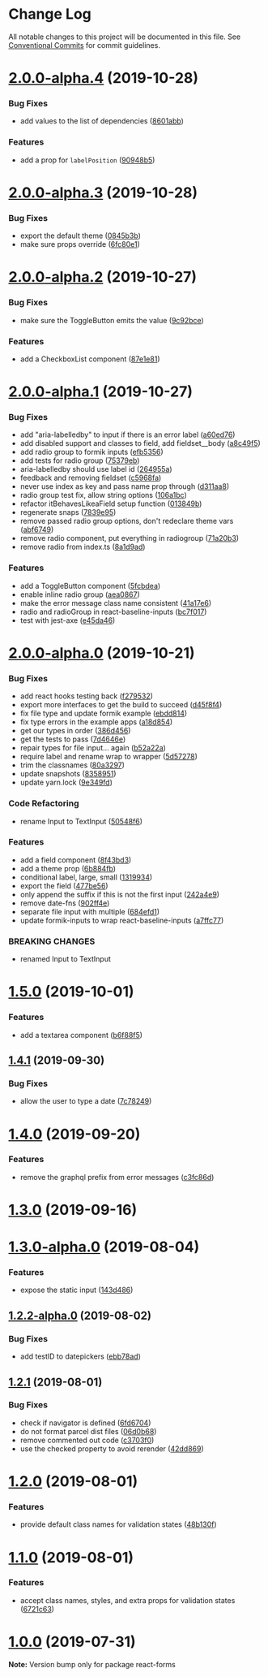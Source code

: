 # Change Log

All notable changes to this project will be documented in this file.
See [Conventional Commits](https://conventionalcommits.org) for commit guidelines.

# [2.0.0-alpha.4](https://github.com/promptworks/react-forms/compare/v2.0.0-alpha.3...v2.0.0-alpha.4) (2019-10-28)


### Bug Fixes

* add values to the list of dependencies ([8601abb](https://github.com/promptworks/react-forms/commit/8601abbcbf16c96a8553217b81e5d0d6cf7ee7b0))


### Features

* add a prop for `labelPosition` ([90948b5](https://github.com/promptworks/react-forms/commit/90948b5f879190df675c9d61c605055717aecf93))





# [2.0.0-alpha.3](https://github.com/promptworks/react-forms/compare/v2.0.0-alpha.2...v2.0.0-alpha.3) (2019-10-28)


### Bug Fixes

* export the default theme ([0845b3b](https://github.com/promptworks/react-forms/commit/0845b3bf830019a6eba8435c7ac059823669c69f))
* make sure props override ([6fc80e1](https://github.com/promptworks/react-forms/commit/6fc80e1bdaa51d9b4431fabe3a4b3929311c8e62))





# [2.0.0-alpha.2](https://github.com/promptworks/react-forms/compare/v2.0.0-alpha.1...v2.0.0-alpha.2) (2019-10-27)


### Bug Fixes

* make sure the ToggleButton emits the value ([9c92bce](https://github.com/promptworks/react-forms/commit/9c92bceec1fc1741ca8c15c043d227f025ade4e9))


### Features

* add a CheckboxList component ([87e1e81](https://github.com/promptworks/react-forms/commit/87e1e810db8262c4a6cdaf840282cfe1137269c3))





# [2.0.0-alpha.1](https://github.com/promptworks/react-forms/compare/v2.0.0-alpha.0...v2.0.0-alpha.1) (2019-10-27)


### Bug Fixes

* add "aria-labelledby" to input if there is an error label ([a60ed76](https://github.com/promptworks/react-forms/commit/a60ed765fe01b143d4a14d090b2a9ff2ac3a3300))
* add disabled support and classes to field, add fieldset__body ([a8c49f5](https://github.com/promptworks/react-forms/commit/a8c49f52b427a05328c64ba3230baab4eaa3365b))
* add radio group to formik inputs ([efb5356](https://github.com/promptworks/react-forms/commit/efb5356012e9d92a11243d665e9e6b14cfaaf7fd))
* add tests for radio group ([75379eb](https://github.com/promptworks/react-forms/commit/75379eb3b7cf4e0d415238ba70088ce16f35e5e4))
* aria-labelledby should use label id ([264955a](https://github.com/promptworks/react-forms/commit/264955ad3c53e3ebaa97c8404c210bfd4d041b83))
* feedback and removing fieldset ([c5968fa](https://github.com/promptworks/react-forms/commit/c5968fa716ec912b834aa89e20b83c4fc76ca154))
* never use index as key and pass name prop through ([d311aa8](https://github.com/promptworks/react-forms/commit/d311aa8cd9aa4b30051e5d3c1aacf67cfdd9be5e))
* radio group test fix, allow string options ([106a1bc](https://github.com/promptworks/react-forms/commit/106a1bc8665805f932b12e3ce4a5d4efdf6affed))
* refactor itBehavesLikeaField setup function ([013849b](https://github.com/promptworks/react-forms/commit/013849b97902cde4d8f8c9682dfd17ff46c15d64))
* regenerate snaps ([7839e95](https://github.com/promptworks/react-forms/commit/7839e95b3422fe3f90756705092a2824dff914b8))
* remove passed radio group options, don't redeclare theme vars ([abf6749](https://github.com/promptworks/react-forms/commit/abf6749357949398d180a2b672d3e2376a10955b))
* remove radio component, put everything in radiogroup ([71a20b3](https://github.com/promptworks/react-forms/commit/71a20b3968fea0f2a4d6ff7614d5109a940654d3))
* remove radio from index.ts ([8a1d9ad](https://github.com/promptworks/react-forms/commit/8a1d9ad8e3e40757a38b4c5610883a1d60731151))


### Features

* add a ToggleButton component ([5fcbdea](https://github.com/promptworks/react-forms/commit/5fcbdeaae41294439c897b26e7f7215ca150d36a))
* enable inline radio group ([aea0867](https://github.com/promptworks/react-forms/commit/aea08670d25c7c4c76f68ccd33ec2ec5619f91a1))
* make the error message class name consistent ([41a17e6](https://github.com/promptworks/react-forms/commit/41a17e6fdcc997158c4d048385f192338aeca113))
* radio and radioGroup in react-baseline-inputs ([bc7f017](https://github.com/promptworks/react-forms/commit/bc7f0173521694ba0e49ab3fe5477c3dfd905a31))
* test with jest-axe ([e45da46](https://github.com/promptworks/react-forms/commit/e45da467d985353cc074e3ea2539016308376c1e))





# [2.0.0-alpha.0](https://github.com/promptworks/react-forms/compare/v1.5.0...v2.0.0-alpha.0) (2019-10-21)


### Bug Fixes

* add react hooks testing back ([f279532](https://github.com/promptworks/react-forms/commit/f2795325c86ac7069e304466c7dc893f4b735601))
* export more interfaces to get the build to succeed ([d45f8f4](https://github.com/promptworks/react-forms/commit/d45f8f42499a28a034a183b61d5c86d66505f2ca))
* fix file type and update formik example ([ebdd814](https://github.com/promptworks/react-forms/commit/ebdd814e9c4cdd50ccef13b46dd1e0c1eca3d279))
* fix type errors in the example apps ([a18d854](https://github.com/promptworks/react-forms/commit/a18d854e23885c7a9a6ef4f5dec05e749afa53aa))
* get our types in order ([386d456](https://github.com/promptworks/react-forms/commit/386d4569b46d198f95b00d3a4dc6d1378f428e68))
* get the tests to pass ([7d4646e](https://github.com/promptworks/react-forms/commit/7d4646ed09c0be67c3fd74970e28c1e268b38bcd))
* repair types for file input... again ([b52a22a](https://github.com/promptworks/react-forms/commit/b52a22aa6b644795907b05ae0d30127bbde5918c))
* require label and rename wrap to wrapper ([5d57278](https://github.com/promptworks/react-forms/commit/5d57278c1d42703a32413305399c60da690c9dc4))
* trim the classnames ([80a3297](https://github.com/promptworks/react-forms/commit/80a329776d88b67e2dffe15f759dcacfef9fa940))
* update snapshots ([8358951](https://github.com/promptworks/react-forms/commit/835895103e9005faabe475577f7c7d5ef6ca8b64))
* update yarn.lock ([9e349fd](https://github.com/promptworks/react-forms/commit/9e349fd62cbe1193c7a22f8c5ea598fa39992b54))


### Code Refactoring

* rename Input to TextInput ([50548f6](https://github.com/promptworks/react-forms/commit/50548f6a098a6ce7b5cdf113952d8294ddb18236))


### Features

* add a field component ([8f43bd3](https://github.com/promptworks/react-forms/commit/8f43bd34be04fb9b198479d81ae04453f3957fe2))
* add a theme prop ([6b884fb](https://github.com/promptworks/react-forms/commit/6b884fb141e3aec8c0c699165ae0eeb60feeb990))
* conditional label, large, small ([1319934](https://github.com/promptworks/react-forms/commit/13199349622dbff8d86762c4e9cc00cc998890c7))
* export the field ([477be56](https://github.com/promptworks/react-forms/commit/477be569fb2340c4c49149424c2b3070f6282bea))
* only append the suffix if this is not the first input ([242a4e9](https://github.com/promptworks/react-forms/commit/242a4e9b9be7a2b59207218dcb40a904cac71fc8))
* remove date-fns ([902ff4e](https://github.com/promptworks/react-forms/commit/902ff4e63365acab7bad34691591a3267dd2ba65))
* separate file input with multiple ([684efd1](https://github.com/promptworks/react-forms/commit/684efd1857f5b1a355fc3d803e64e0262ece9e67))
* update formik-inputs to wrap react-baseline-inputs ([a7ffc77](https://github.com/promptworks/react-forms/commit/a7ffc77d45c8dc66b6985a864d72ac63137a6ada))


### BREAKING CHANGES

* renamed Input to TextInput





# [1.5.0](https://github.com/promptworks/react-baseline-inputs/compare/v1.4.1...v1.5.0) (2019-10-01)


### Features

* add a textarea component ([b6f88f5](https://github.com/promptworks/react-baseline-inputs/commit/b6f88f5))





## [1.4.1](https://github.com/promptworks/react-baseline-inputs/compare/v1.4.0...v1.4.1) (2019-09-30)


### Bug Fixes

* allow the user to type a date ([7c78249](https://github.com/promptworks/react-baseline-inputs/commit/7c78249))





# [1.4.0](https://github.com/promptworks/react-baseline-inputs/compare/v1.3.0...v1.4.0) (2019-09-20)


### Features

* remove the graphql prefix from error messages ([c3fc86d](https://github.com/promptworks/react-baseline-inputs/commit/c3fc86d))





# [1.3.0](https://github.com/promptworks/react-baseline-inputs/compare/v1.3.0-alpha.0...v1.3.0) (2019-09-16)

# [1.3.0-alpha.0](https://github.com/promptworks/react-baseline-inputs/compare/v1.2.2-alpha.0...v1.3.0-alpha.0) (2019-08-04)


### Features

* expose the static input ([143d486](https://github.com/promptworks/react-baseline-inputs/commit/143d486))





## [1.2.2-alpha.0](https://github.com/promptworks/react-baseline-inputs/compare/v1.2.1...v1.2.2-alpha.0) (2019-08-02)


### Bug Fixes

* add testID to datepickers ([ebb78ad](https://github.com/promptworks/react-baseline-inputs/commit/ebb78ad))





## [1.2.1](https://github.com/promptworks/react-baseline-inputs/compare/v1.2.0...v1.2.1) (2019-08-01)


### Bug Fixes

* check if navigator is defined ([6fd6704](https://github.com/promptworks/react-baseline-inputs/commit/6fd6704))
* do not format parcel dist files ([06d0b68](https://github.com/promptworks/react-baseline-inputs/commit/06d0b68))
* remove commented out code ([c3703f0](https://github.com/promptworks/react-baseline-inputs/commit/c3703f0))
* use the checked property to avoid rerender ([42dd869](https://github.com/promptworks/react-baseline-inputs/commit/42dd869))





# [1.2.0](https://github.com/promptworks/react-baseline-inputs/compare/v1.1.0...v1.2.0) (2019-08-01)


### Features

* provide default class names for validation states ([48b130f](https://github.com/promptworks/react-baseline-inputs/commit/48b130f))





# [1.1.0](https://github.com/promptworks/react-baseline-inputs/compare/v1.0.0...v1.1.0) (2019-08-01)


### Features

* accept class names, styles, and extra props for validation states ([6721c63](https://github.com/promptworks/react-baseline-inputs/commit/6721c63))





# [1.0.0](https://github.com/promptworks/react-baseline-inputs/compare/v0.6.12...v1.0.0) (2019-07-31)

**Note:** Version bump only for package react-forms

